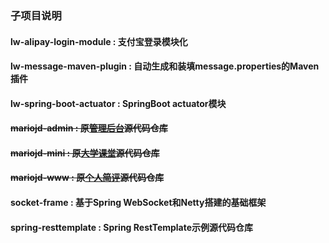 ### 子项目说明

#### lw-alipay-login-module : 支付宝登录模块化
#### lw-message-maven-plugin : 自动生成和装填message.properties的Maven插件
#### lw-spring-boot-actuator : SpringBoot actuator模块
#### ~~mariojd-admin : 原[管理后台](http://admin.mariojd.cn/)源代码仓库~~
#### ~~mariojd-mini : 原[大学课堂](http://mini.mariojd.cn/)源代码仓库~~
#### ~~mariojd-www : 原[个人简评](http://www.mariojd.cn/)源代码仓库~~
#### socket-frame : 基于Spring WebSocket和Netty搭建的基础框架
#### spring-resttemplate : Spring RestTemplate示例源代码仓库